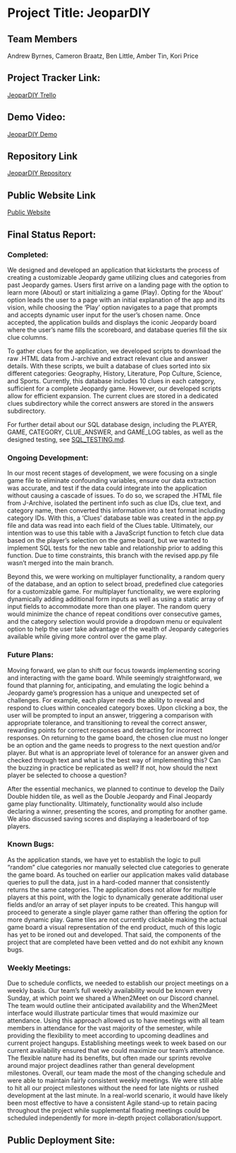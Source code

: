 # Project Title: JeoparDIY

## Team Members
Andrew Byrnes, Cameron Braatz, Ben Little, Amber Tin, Kori Price

## Project Tracker Link:
[JeoparDIY Trello](https://trello.com/b/H7kuLDWW/teamtbdsdtmspr2024)

## Demo Video:
[JeoparDIY Demo](https://github.com/byrne-saw/team_tbd_sdtm_spr_2024/blob/main/JeoparDIY_demo_video.mp4)

## Repository Link
[JeoparDIY Repository](https://github.com/byrne-saw/team_tbd_sdtm_spr_2024)

## Public Website Link
[Public Website](https://team-tbd-sdtm-spr-2024-p0th.onrender.com)


## Final Status Report:
### Completed:
We designed and developed an application that kickstarts the process of creating a customizable Jeopardy game utilizing clues and categories from past Jeopardy games. Users first arrive on a landing page with the option to learn more (About) or start initializing a game (Play). Opting for the ‘About’ option leads the user to a page with an initial explanation of the app and its vision, while choosing the ‘Play’ option navigates to a page that prompts and accepts dynamic user input for the user’s chosen name. Once accepted, the application builds and displays the iconic Jeopardy board where the user’s name fills the scoreboard, and database queries fill the six clue columns.

To gather clues for the application, we developed scripts to download the raw .HTML data from J-archive and extract relevant clue and answer details. With these scripts, we built a database of clues sorted into six different categories: Geography, History, Literature, Pop Culture, Science, and Sports. Currently, this database includes 10 clues in each category, sufficient for a complete Jeopardy game. However, our developed scripts allow for efficient expansion. The current clues are stored in a dedicated clues subdirectory while the correct answers are stored in the answers subdirectory.  

For further detail about our SQL database design, including the PLAYER, GAME, CATEGORY, CLUE_ANSWER, and GAME_LOG tables, as well as the designed testing, see 
 [SQL_TESTING.md](https://github.com/byrne-saw/team_tbd_sdtm_spr_2024/blob/main/SQL_TESTING.md).


### Ongoing Development:
In our most recent stages of development, we were focusing on a single game file to eliminate confounding variables, ensure our data extraction was accurate, and test if the data could integrate into the application without causing a cascade of issues. To do so, we scraped the .HTML file from J-Archive, isolated the pertinent info such as clue IDs, clue text, and category name, then converted this information into a text format including category IDs. With this, a ‘Clues’ database table was created in the app.py file and data was read into each field of the Clues table. Ultimately, our intention was to use this table with a JavaScript function to fetch clue data based on the player’s selection on the game board, but we wanted to implement SQL tests for the new table and relationship prior to adding this function. Due to time constraints, this branch with the revised app.py file wasn’t merged into the main branch. 

Beyond this, we were working on multiplayer functionality, a random query of the database, and an option to select broad, predefined clue categories for a customizable game. For multiplayer functionality, we were exploring dynamically adding additional form inputs as well as using a static array of input fields to accommodate more than one player. The random query would minimize the chance of repeat conditions over consecutive games, and the category selection would provide a dropdown menu or equivalent option to help the user take advantage of the wealth of Jeopardy categories available while giving more control over the game play.


### Future Plans:
Moving forward, we plan to shift our focus towards implementing scoring and interacting with the game board. While seemingly straightforward, we found that planning for, anticipating, and emulating the logic behind a Jeopardy game’s progression has a unique and unexpected set of challenges. For example, each player needs the ability to reveal and respond to clues within concealed category boxes. Upon clicking a box, the user will be prompted to input an answer, triggering a comparison with appropriate tolerance, and transitioning to reveal the correct answer, rewarding points for correct responses and detracting for incorrect responses. On returning to the game board, the chosen clue must no longer be an option and the game needs to progress to the next question and/or player. But what is an appropriate level of tolerance for an answer given and checked through text and what is the best way of implementing this? Can the buzzing in practice be replicated as well? If not, how should the next player be selected to choose a question? 

After the essential mechanics, we planned to continue to develop the Daily Double hidden tile, as well as the Double Jeopardy and Final Jeopardy game play functionality. Ultimately, functionality would also include declaring a winner, presenting the scores, and prompting for another game. We also discussed saving scores and displaying a leaderboard of top players.

### Known Bugs:
As the application stands, we have yet to establish the logic to pull “random” clue categories nor manually selected clue categories to generate the game board. As touched on earlier our application makes valid database queries to pull the data, just in a hard-coded manner that consistently returns the same categories. 
The application does not allow for multiple players at this point, with the logic to dynamically generate additional user fields and/or an array of set player inputs to be created. This hangup will proceed to generate a single player game rather than offering the option for more dynamic play.
Game tiles are not currently clickable making the actual game board a visual representation of the end product, much of this logic has yet to be ironed out and developed. That said, the components of the project that are completed have been vetted and do not exhibit any known bugs.

### Weekly Meetings:
Due to schedule conflicts, we needed to establish our project meetings on a weekly basis. Our team’s full weekly availability would be known every Sunday, at which point we shared a When2Meet on our Discord channel. The team would outline their anticipated availability and the When2Meet interface would illustrate particular times that would maximize our attendance.
Using this approach allowed us to have meetings with all team members in attendance for the vast majority of the semester, while providing the flexibility to meet according to upcoming deadlines and current project hangups. Establishing meetings week to week based on our current availability ensured that we could maximize our team’s attendance. The flexible nature had its benefits, but often made our sprints revolve around major project deadlines rather than general development milestones.
Overall, our team made the most of the changing schedule and were able to maintain fairly consistent weekly meetings. We were still able to hit all our project milestones without the need for late nights or rushed development at the last minute. In a real-world scenario, it would have likely been most effective to have a consistent Agile stand-up to retain pacing throughout the project while supplemental floating meetings could be scheduled independently for more in-depth project collaboration/support.

## Public Deployment Site:
